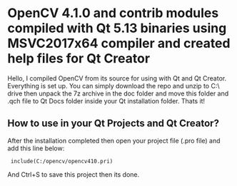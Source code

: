 # OpenCV 4.1.0 and contrib modules compiled with Qt 5.13 binaries using MSVC2017x64 compiler and created help files for Qt Creator

Hello, I compiled OpenCV from its source for using with Qt and Qt Creator. Everything is set up. 
You can simply download the repo and unzip to C:\ drive then unpack the 7z archive in the doc folder and move this folder and .qch file to Qt Docs folder inside your Qt installation folder. Thats it!

## How to use in your Qt Projects and Qt Creator?
After the installation completed then open your project file (.pro file) and add this line below:
   

     include(C:/opencv/opencv410.pri)
And Ctrl+S to save this project then its done.
